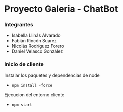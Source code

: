 # Proyecto Galeria - ChatBot

### Integrantes
- Isabella Llinás Alvarado
- Fabián Rincón Suarez
- Nicolás Rodríguez Forero
- Daniel Velasco González

### Inicio de cliente
Instalar los paquetes y dependencias de node
- ```npm install -force```

Ejecucion del entorno cliente
- ```npm start```

